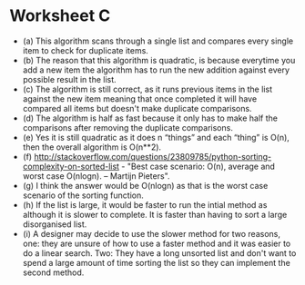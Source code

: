 # Worksheet C

- (a) This algorithm scans through a single list and compares every single item to check for duplicate items. 
- (b) The reason that this algorithm is quadratic, is because everytime you add a new item the algorithm has to run the new addition against every possible result in the list. 
- (c) The algorithm is still correct, as it runs previous items in the list against the new item meaning that once completed it will have compared all items but doesn't make duplicate comparisons. 
- (d) The algorithm is half as fast because it only has to make half the comparisons after removing the duplicate comparisons. 
- (e) Yes it is still quadratic as it does n “things” and each “thing” is O(n), then the overall algorithm is O(n**2). 
- (f) http://stackoverflow.com/questions/23809785/python-sorting-complexity-on-sorted-list - "Best case scenario: O(n), average and worst case O(nlogn). – Martijn Pieters". 
- (g) I think the answer would be O(nlogn) as that is the worst case scenario of the sorting function. 
- (h) If the list is large, it would be faster to run the intial method as although it is slower to complete. It is faster than having to sort a large disorganised list. 
- (i) A designer may decide to use the slower method for two reasons, one: they are unsure of how to use a faster method and it was easier to do a linear search. Two: They have a long unsorted list and don't want to spend a large amount of time sorting the list so they can implement the second method. 
